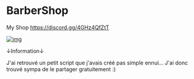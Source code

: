 # BarberShop

My Shop https://discord.gg/4GHz4QfZtT

[![img](https://image.noelshack.com/fichiers/2023/40/1/1696274294-barber1.png)](https://omkarpathak.in)


↓Information↓

J'ai retrouvé un petit script que j'avais créé pas simple ennui... J'ai donc trouvé sympa de le partager gratuitement :)
